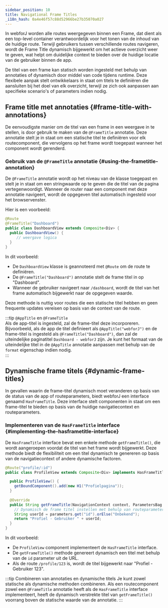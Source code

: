 ```yaml
---
sidebar_position: 10
title: Navigational Frame Titles
_i18n_hash: 0a4e46f57c88d52966be27b35070a027
---
```

In webforJ worden alle routes weergegeven binnen een Frame, dat dient als een top-level container verantwoordelijk voor het tonen van de inhoud van de huidige route. Terwijl gebruikers tussen verschillende routes navigeren, wordt de Frame Title dynamisch bijgewerkt om het actieve overzicht weer te geven, wat helpt om duidelijke context te bieden over de huidige locatie van de gebruiker binnen de app.

De titel van een frame kan statisch worden ingesteld met behulp van annotaties of dynamisch door middel van code tijdens runtime. Deze flexibele aanpak stelt ontwikkelaars in staat om titels te definiëren die aansluiten bij het doel van elk overzicht, terwijl ze zich ook aanpassen aan specifieke scenario's of parameters indien nodig.

## Frame title met annotaties {#frame-title-with-annotations}

De eenvoudigste manier om de titel van een frame in een weergave in te stellen, is door gebruik te maken van de `@FrameTitle` annotatie. Deze annotatie stelt je in staat om een statische titel te definiëren voor elk routecomponent, die vervolgens op het frame wordt toegepast wanneer het component wordt gerenderd.

### Gebruik van de `@FrameTitle` annotatie {#using-the-frametitle-annotation}

De `@FrameTitle` annotatie wordt op het niveau van de klasse toegepast en stelt je in staat om een stringwaarde op te geven die de titel van de pagina vertegenwoordigt. Wanneer de router naar een component met deze annotatie navigeert, wordt de opgegeven titel automatisch ingesteld voor het browservenster.

Hier is een voorbeeld:

```java
@Route
@FrameTitle("Dashboard")
public class DashboardView extends Composite<Div> {
  public DashboardView() {
     // weergave logica
  }
}
```

In dit voorbeeld:
- De `DashboardView` klasse is geannoteerd met `@Route` om de route te definiëren.
- De `@FrameTitle("Dashboard")` annotatie stelt de frame titel in op "Dashboard".
- Wanneer de gebruiker navigeert naar `/dashboard`, wordt de titel van het frame automatisch bijgewerkt naar de opgegeven waarde.

Deze methode is nuttig voor routes die een statische titel hebben en geen frequente updates vereisen op basis van de context van de route.

:::tip `@AppTitle` en `@FrameTitle`  
Als de app-titel is ingesteld, zal de frame-titel deze incorporeren. Bijvoorbeeld, als de app de titel definieert als `@AppTitle("webforJ")` en de frame-titel is ingesteld als `@FrameTitle("Dashboard")`, dan zal de uiteindelijke paginatitel `Dashboard - webforJ` zijn. Je kunt het formaat van de uiteindelijke titel in de `@AppTitle` annotatie aanpassen met behulp van de `format` eigenschap indien nodig.  
:::

## Dynamische frame titels {#dynamic-frame-titles}

In gevallen waarin de frame-titel dynamisch moet veranderen op basis van de status van de app of routeparameters, biedt webforJ een interface genaamd `HasFrameTitle`. Deze interface stelt componenten in staat om een frame-titel te bieden op basis van de huidige navigatiecontext en routeparameters.

### Implementeren van de `HasFrameTitle` interface {#implementing-the-hasframetitle-interface}

De `HasFrameTitle` interface bevat een enkele methode `getFrameTitle()`, die wordt aangeroepen voordat de titel van het frame wordt bijgewerkt. Deze methode biedt de flexibiliteit om een titel dynamisch te genereren op basis van de navigatiecontext of andere dynamische factoren.

```java
@Route("profile/:id")
public class ProfileView extends Composite<Div> implements HasFrameTitle {

  public ProfileView() {
    getBoundComponent().add(new H1("Profielpagina"));
  }
  
  @Override
  public String getFrameTitle(NavigationContext context, ParametersBag parameters) {
    // Dynamisch de frame titel instellen met behulp van routeparameters
    String userId = parameters.get("id").orElse("Onbekend");
    return "Profiel - Gebruiker " + userId;
  }
}
```

In dit voorbeeld:
- De `ProfileView` component implementeert de `HasFrameTitle` interface.
- De `getFrameTitle()` methode genereert dynamisch een titel met behulp van de `id` parameter uit de URL.
- Als de route `/profile/123` is, wordt de titel bijgewerkt naar "Profiel - Gebruiker 123".

:::tip Combineren van annotaties en dynamische titels
Je kunt zowel statische als dynamische methoden combineren. Als een routecomponent zowel een `@FrameTitle` annotatie heeft als de `HasFrameTitle` interface implementeert, heeft de dynamisch verstrekte titel van `getFrameTitle()` voorrang boven de statische waarde van de annotatie.
:::
